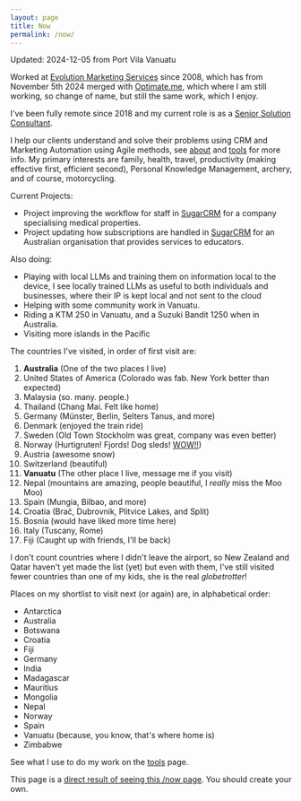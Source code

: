 ```yaml
---
layout: page
title: Now
permalink: /now/
---
```


Updated: 2024-12-05 from Port Vila Vanuatu

Worked at [Evolution Marketing Services](http://evolutionmarketing.com.au/) since 2008, which has from November 5th 2024 merged with [Optimate.me](https://www.optimate.me/articles/optimate-me-and-evolution-marketing-have-merged?utm_source=ben.hamilton.id.au), which where I am still working, so change of name, but still the same work, which I enjoy.

I've been fully remote since 2018 and my current role is as a [Senior Solution Consultant](https://www.linkedin.com/in/benhamilton/).

I help our clients understand and solve their problems using CRM and Marketing Automation using Agile methods, see [about](https://ben.hamilton.id.au/about) and [tools](http://ben.hamilton.id.au/tools) for more info. My primary interests are family, health, travel, productivity (making effective first, efficient second), Personal Knowledge Management, archery, and of course, motorcycling.

Current Projects:

- Project improving the workflow for staff in [SugarCRM](https://www.sugarcrm.com/?utm_source=ben.hamilton.id.au) for a company specialising medical properties.
- Project updating how subscriptions are handled in [SugarCRM](https://www.sugarcrm.com/?utm_source=ben.hamilton.id.au) for an Australian organisation that provides services to educators.

Also doing:

- Playing with local LLMs and training them on information local to the device, I see locally trained LLMs as useful to both individuals and businesses, where their IP is kept local and not sent to the cloud
- Helping with some community work in Vanuatu.
- Riding a KTM 250 in Vanuatu, and a Suzuki Bandit 1250 when in Australia.
- Visiting more islands in the Pacific

The countries I've visited, in order of first visit are:

1. **Australia** (One of the two places I live)
2. United States of America (Colorado was fab. New York better than expected)
3. Malaysia (so. many. people.)
4. Thailand (Chang Mai. Felt like home)
5. Germany (Münster, Berlin, Selters Tanus, and more)
6. Denmark (enjoyed the train ride)
7. Sweden (Old Town Stockholm was great, company was even better)
8. Norway (Hurtigruten! Fjords! Dog sleds! [WOW!!](https://www.cruisin.me/cruise-ship-webcams/hurtigruten/ms-richard-with2/))
9. Austria (awesome snow)
10. Switzerland (beautiful)
11. **Vanuatu** (The other place I live, message me if you visit)
12. Nepal (mountains are amazing, people beautiful, I *really* miss the Moo Moo)
13. Spain (Mungia, Bilbao, and more)
14. Croatia (Brač, Dubrovnik, Plitvice Lakes, and Split)
15. Bosnia (would have liked more time here)
16. Italy (Tuscany, Rome)
17. Fiji (Caught up with friends, I'll be back)

I don't count countries where I didn't leave the airport, so New Zealand and Qatar haven't yet made the list (yet) but even with them, I've still visited fewer countries than one of my kids, she is the real *globetrotter*!

Places on my shortlist to visit next (or again) are, in alphabetical order:

- Antarctica
- Australia
- Botswana
- Croatia
- Fiji 
- Germany
- India
- Madagascar
- Mauritius
- Mongolia
- Nepal
- Norway
- Spain
- Vanuatu (because, you know, that's where home is)
- Zimbabwe

See what I use to do my work on the [tools](/tools) page.

This page is a [direct result of seeing this /now page](https://sivers.org/now). You should create your own.
